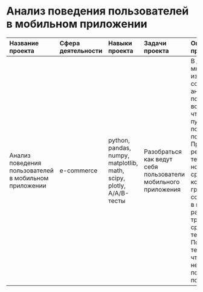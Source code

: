 # Анализ поведения пользователей в мобильном приложении
| Название проекта | Сфера деятельности | Навыки проекта | Задачи проекта | Описание проекта | Ссылка |
| :--------------- | :------- | :------- | :--------------- | :------------------- | :----- |
| Анализ поведения пользователей в мобильном приложении | e-commerce | python, pandas, numpy, matplotlib, math, scipy, plotly, A/A/B-тесты | Разобраться как ведут себя пользователи мобильного приложения | В данном проекте мной были изучены принципы событийной аналитики. Я построила воронку продаж, чтобы изучить путь пользователей до покупки. Проанализировала результаты A/B-теста введения новых шрифтов: сравнила 2 контрольных группы между собой, убедилась в правильном разделении трафика, а затем сравнила с тестовой группой. По результатам теста оказалось, что новый шрифт не повлияет на поведение пользователей. | [app_analysis][1] |

[1]:https://github.com/baconanna/Portfolio/blob/main/app_analysis/
